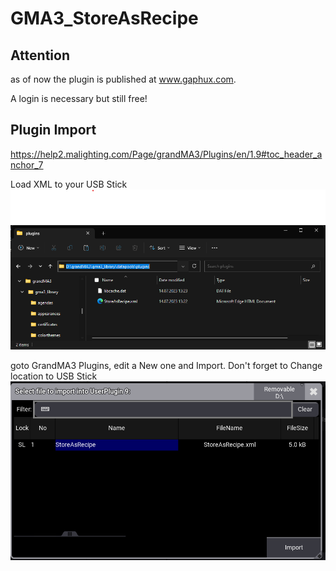 # GMA3_StoreAsRecipe

## Attention

as of now the plugin is published at www.gaphux.com.

A login is necessary but still free!



## Plugin Import
https://help2.malighting.com/Page/grandMA3/Plugins/en/1.9#toc_header_anchor_7


Load XML to your USB Stick
![USB-Stick](gma-plugin.png)

goto GrandMA3 Plugins, edit a New one and Import. Don't forget to Change location to USB Stick
![Plgin-Import](gma-plugin2.png)
